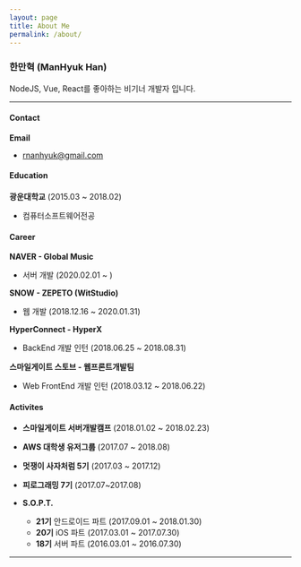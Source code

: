 ```yaml
---
layout: page
title: About Me
permalink: /about/
---
```



### 한만혁 (ManHyuk Han)

NodeJS, Vue, React를 좋아하는 비기너 개발자 입니다.

---

#### Contact
**Email**
  - rnanhyuk@gmail.com


#### Education

**광운대학교** (2015.03 ~ 2018.02)
- 컴퓨터소프트웨어전공

#### Career
**NAVER - Global Music**
- 서버 개발 (2020.02.01 ~ )

**SNOW - ZEPETO (WitStudio)**
- 웹 개발 (2018.12.16 ~ 2020.01.31)

**HyperConnect - HyperX**
- BackEnd 개발 인턴 (2018.06.25 ~ 2018.08.31)

**스마일게이트 스토브 - 웹프론트개발팀**
- Web FrontEnd 개발 인턴 (2018.03.12 ~ 2018.06.22)

#### Activites

- **스마일게이트 서버개발캠프** (2018.01.02 ~ 2018.02.23)

- **AWS 대학생 유저그룹** (2017.07 ~ 2018.08)

- **멋쟁이 사자처럼 5기** (2017.03 ~ 2017.12)

- **피로그래밍 7기** (2017.07~2017.08)

- **S.O.P.T.**
  - **21기** 안드로이드 파트 (2017.09.01 ~ 2018.01.30)
  - **20기** iOS 파트 (2017.03.01 ~ 2017.07.30)
  - **18기** 서버 파트 (2016.03.01 ~ 2016.07.30)

---
